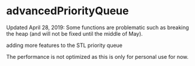 # advancedPriorityQueue

Updated April 28, 2019:
Some functions are problematic such as breaking the heap (and will not be fixed until the middle of May). 


adding more features to the STL priority queue

The performance is not optimized as this is only for personal use for now.
